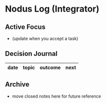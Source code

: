 # Nodus Log (Integrator)

## Active Focus
- (update when you accept a task)

## Decision Journal
| date | topic | outcome | next |
|------|-------|---------|------|

## Archive
- move closed notes here for future reference
